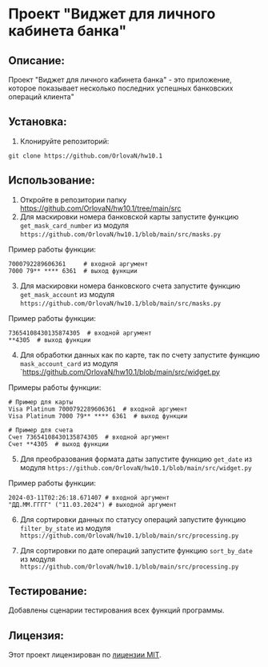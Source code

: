 # Проект "Виджет для личного кабинета банка"

## Описание:

Проект "Виджет для личного кабинета банка" - это приложение, которое показывает несколько последних успешных банковских операций клиента"


## Установка:

1. Клонируйте репозиторий:
```
git clone https://github.com/OrlovaN/hw10.1
```

## Использование:

1. Откройте в репозитории папку https://github.com/OrlovaN/hw10.1/tree/main/src
2. Для маскировки номера банковской карты запустите функцию 
`get_mask_card_number` из модуля `https://github.com/OrlovaN/hw10.1/blob/main/src/masks.py`

Пример работы функции:
```
7000792289606361     # входной аргумент
7000 79** **** 6361  # выход функции
```
3. Для маскировки номера банковского счета запустите функцию 
`get_mask_account` из модуля `https://github.com/OrlovaN/hw10.1/blob/main/src/masks.py`

Пример работы функции:
```
73654108430135874305  # входной аргумент
**4305  # выход функции
```
4. Для обработки данных как по карте, так по счету запустите функцию `mask_account_card` из модуля `https://github.com/OrlovaN/hw10.1/blob/main/src/widget.py

Примеры работы функции:
```
# Пример для карты
Visa Platinum 7000792289606361  # входной аргумент
Visa Platinum 7000 79** **** 6361  # выход функции

# Пример для счета
Счет 73654108430135874305  # входной аргумент
Счет **4305  # выход функции
```

5. Для преобразования формата даты запустите функцию `get_date` из модуля `https://github.com/OrlovaN/hw10.1/blob/main/src/widget.py`

Пример работы функции:
```
2024-03-11T02:26:18.671407 # входной аргумент
"ДД.ММ.ГГГГ" ("11.03.2024") # выходной аргумент
```

6. Для сортировки данных по статусу операций запустите функцию `filter_by_state` из модуля `https://github.com/OrlovaN/hw10.1/blob/main/src/processing.py`

7. Для сортировки по дате операций запустите функцию `sort_by_date` из модуля `https://github.com/OrlovaN/hw10.1/blob/main/src/processing.py`

## Тестирование:

Добавлены сценарии тестирования всех функций программы.

## Лицензия:

Этот проект лицензирован по [лицензии MIT](LICENSE).